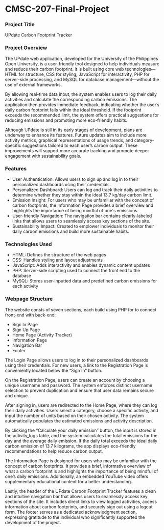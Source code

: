 # CMSC-207-Final-Project

### Project Title
UPdate Carbon Footprint Tracker

### Project Overview
The UPdate web application, developed for the University of the Philippines Open
University, is a user-friendly tool designed to help individuals measure and reduce their carbon footprint. It is built using core web technologies—HTML for structure, CSS for styling, JavaScript for interactivity, PHP for server-side processing, and MySQL for database management—without the use of external frameworks.

By allowing real-time data input, the system enables users to log their daily activities and calculate the corresponding carbon emissions. The application then provides immediate
feedback, indicating whether the user’s daily carbon footprint falls within the ideal threshold. If the footprint exceeds the recommended limit, the system offers practical suggestions for reducing emissions and promoting more eco-friendly habits.

Although UPdate is still in its early stages of development, plans are underway to
enhance its features. Future updates aim to include more activity metrics, graphical
representations of usage trends, and category-specific suggestions tailored to each user’s carbon output. These improvements will support more accurate tracking and promote deeper engagement with sustainability goals.

### Features
* User Authentication: Allows users to sign up and log in to their personalized dashboards using their credentials.
* Personalized Dashboard: Users can log and track their daily activities to determine whether they stay within the ideal 13.7 kg/day carbon limit.
* Emission Insight: For users who may be unfamiliar with the concept of carbon footprints, the Information Page provides a brief overview and highlights the importance of being mindful of one's emissions.
* User-friendly Navigation: The navigation bar contains clearly-labeled links that allows users to seamlessly access key sections of the site.
* Sustainability Impact: Created to emplower individuals to monitor their daily carbon emissions and build more sustainable habits.

### Technologies Used
* HTML: Defines the structure of the web pages
* CSS: Handles styling and layout adjustments
* JavaScript: Adds interactivity and enables dynamic content updates
* PHP: Server-side scripting used to connect the front end to the database
* MySQL: Stores user-inputted data and predefined carbon emissions for each activity
  
### Webpage Structure
The website consts of seven sections, each build using PHP for to connect front-end with back-end:
* Sign In Page
* Sign Up Page
* Home Page (Activity Tracker)
* Information Page
* Navigation Bar
* Footer

The Login Page allows users to log in to their personalized dashboards using their
credentials. For new users, a link to the Registration Page is conveniently located below the “Sign In” button.

On the Registration Page, users can create an account by choosing a unique username
and password. The system enforces distinct username selection to prevent duplication and
ensure that user data remains secure and unique.

After signing in, users are redirected to the Home Page, where they can log their daily
activities. Users select a category, choose a specific activity, and input the number of units based on their chosen activity. The system automatically populates the estimated emissions and activity description.

By clicking the “Calculate your daily emission” button, the input is stored in the
activity_logs table, and the system calculates the total emissions for the day and the average daily emission. If the daily total exceeds the ideal daily carbon emission of 13.7 kilograms, the app displays eco-friendly recommendations to help reduce carbon output.

The Information Page is designed for users who may be unfamiliar with the concept of
carbon footprints. It provides a brief, informative overview of what a carbon footprint is and highlights the importance of being mindful of one’s daily emissions. Additionally, an embedded YouTube video offers supplementary educational content for a better understanding.

Lastly, the header of the UPdate Carbon Footprint Tracker features a clean and intuitive
navigation bar that allows users to seamlessly access key sections of the site. It includes direct links to view logged activities, access information about carbon footprints, and securely sign out using a logout form. The footer serves as a dedicated acknowledgment section, expressing gratitude to the individual who significantly supported the development of the project.
